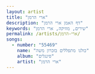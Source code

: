 ```yaml
---
layout: artist
title: "ארי הרמן"
description: "דף האמן ארי הרמן"
keywords: "שירים, מוזיקה, ארי הרמן"
permalink: /artists/ארי-הרמן/
songs:
  - number: "55469"
    name: "כולנו מתפללים בזכרון משה"
    album: "סינגלים"
    artist: "ארי הרמן"
---
```

